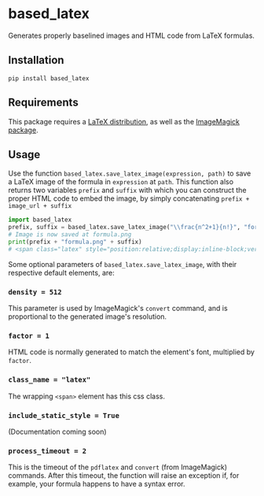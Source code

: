 # based_latex

Generates properly baselined images and HTML code from LaTeX formulas.

## Installation

```
pip install based_latex
```

## Requirements

This package requires a [LaTeX distribution](https://www.latex-project.org/), as well as the [ImageMagick package](https://imagemagick.org/).

## Usage

Use the function `based_latex.save_latex_image(expression, path)` to save a LaTeX image of the formula in `expression` at `path`. This function also returns two variables `prefix` and `suffix` with which you can construct the proper HTML code to embed the image, by simply concatenating `prefix + image_url + suffix`

```python
import based_latex
prefix, suffix = based_latex.save_latex_image("\\frac{n^2+1}{n!}", "formula.png")
# Image is now saved at formula.png
print(prefix + "formula.png" + suffix)
# <span class="latex" style="position:relative;display:inline-block;vertical-align:0;width:2.125em;height:1.1406em;margin-bottom:0.4062em;"><img style="position:absolute;top:0;left:0;width:100%;height:200%;margin:0;padding:0;border-style:none;border:0;" src="formula.png"/></span>
```

Some optional parameters of `based_latex.save_latex_image`, with their respective default elements, are:

### `density = 512`
This parameter is used by ImageMagick's `convert` command, and is proportional to the generated image's resolution.

### `factor = 1`
HTML code is normally generated to match the element's font, multiplied by `factor`.

### `class_name = "latex"`
The wrapping `<span>` element has this css class.

### `include_static_style = True`
(Documentation coming soon)

### `process_timeout = 2`
This is the timeout of the `pdflatex` and `convert` (from ImageMagick) commands. After this timeout, the function will raise an exception if, for example, your formula happens to have a syntax error.